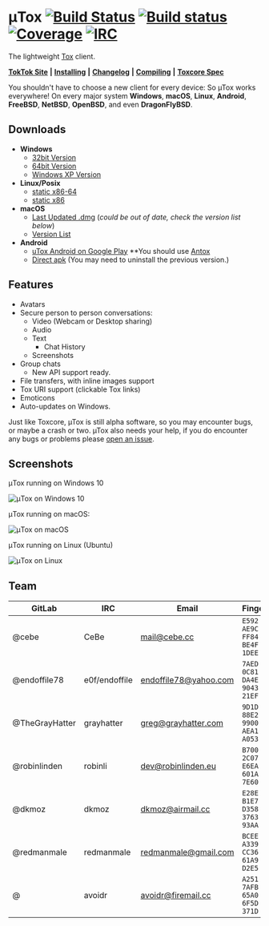 # μTox [![Build Status](https://travis-ci.org/uTox/uTox.svg?branch=develop)](https://travis-ci.org/uTox/uTox) [![Build status](https://ci.appveyor.com/api/projects/status/bswtxxs4e93rdw2u/branch/appveyor-ci?svg=true)](https://ci.appveyor.com/project/redmanmale/utox)  [![Coverage](https://img.shields.io/badge/coverage-0.01%25-red.svg)](#) [![IRC](https://img.shields.io/badge/freenode-%23utox-brightgreen.svg)](https://webchat.freenode.net/?channels=#utox)

The lightweight [Tox](https://github.com/TokTok/toxcore) client.

[**TokTok Site**](http://toktok.github.io/) **|** [**Installing**](docs/INSTALL.md) **|** [**Changelog**](CHANGELOG.md) **|** [**Compiling**](docs/BUILD.md) **|** [**Toxcore Spec**](https://toktok.github.io/spec)

You shouldn't have to choose a new client for every device: So µTox works everywhere! On every major system **Windows**, **macOS**, **Linux**, **Android**, **FreeBSD**, **NetBSD**, **OpenBSD**, and even **DragonFlyBSD**.

## Downloads
- **Windows**
  - [32bit Version](https://build.tox.chat/view/uTox/job/uTox_build_windows_x86_debug/lastSuccessfulBuild/artifact/utox_windows_x86_debug.zip)
  - [64bit Version](https://build.tox.chat/view/uTox/job/uTox_build_windows_x86-64_release/lastSuccessfulBuild/artifact/utox_windows_x86-64.zip)
  - [Windows XP Version](https://build.tox.chat/job/uTox-nightly-FOR-WIN-XP_build_windows_x86_debug/lastSuccessfulBuild/artifact/utox_nightly.zip)
- **Linux/Posix**
  - [static x86-64](https://build.tox.chat/view/uTox/job/uTox_build_linux_x86-64_release/lastSuccessfulBuild/artifact/utox_linux_x86-64.tar.xz)
  - [static x86](https://build.tox.chat/view/uTox/job/uTox_build_linux_x86_release/lastSuccessfulBuild/artifact/utox_linux_x86.tar.xz)
- **macOS**
  - [Last Updated .dmg](https://github.com/uTox/uTox/releases/download/v0.16.1/uTox-0.16.1.dmg) (*could be out of date, check the version list below*)
  - [Version List](https://github.com/uTox/uTox/releases)
- **Android**
  - [uTox Android on Google Play](https://play.google.com/apps/testing/tox.client.utox) **You should use [Antox](https://play.google.com/store/apps/details?id=chat.tox.antox&hl=en)
  - [Direct apk](https://build.tox.chat/view/uTox/job/uTox_build_android_armhf_release/lastSuccessfulBuild/artifact/uTox.apk) (You may need to uninstall the previous version.)

## Features
- Avatars
- Secure person to person conversations:
  - Video (Webcam or Desktop sharing)
  - Audio
  - Text
    - Chat History
  - Screenshots
- Group chats
  - New API support ready.
- File transfers, with inline images support
- Tox URI support (clickable Tox links)
- Emoticons
- Auto-updates on Windows.

Just like Toxcore, µTox is still alpha software, so you may encounter bugs, or maybe a crash or two. µTox also needs your help, if you do encounter any bugs or problems please [open an issue](https://github.com/uTox/uTox/issues/new).

## Screenshots
μTox running on Windows 10

![μTox on Windows 10](images/utox-windows10.png "μTox running on Windows 10")

μTox running on macOS:

![μTox on macOS](images/utox-osx.png "μTox running on macOS")

μTox running on Linux (Ubuntu)

![μTox on Linux](images/utox-linux.png "μTox running on Linux (Ubuntu)")

## Team
GitLab | IRC | Email | Fingerprint
--- | --- | --- | ---
@cebe | CeBe | mail@cebe.cc | `E592 6050 AE9C 234A FF84 96FE BE4F 41DE 1DEE EED0`
@endoffile78 | e0f/endoffile | endoffile78@yahoo.com | `7AED 9A17 0C81 E601 DA4E EE27 9043 0614 21EF 90FA`
@TheGrayHatter | grayhatter | greg@grayhatter.com | `9D1D 5990 88E2 23DD 9900 7DE2 AEA1 0D4E A053 0876`
@robinlinden | robinli | dev@robinlinden.eu | `B700 8FF1 2C07 9BF6 E6EA 19D1 601A 604B 7E60 5776`
@dkmoz | dkmoz | dkmoz@airmail.cc | `E28E 7252 B1E7 FCFE D358  CF8E 3763 B3A7 93AA FA0F`
@redmanmale | redmanmale | redmanmale@gmail.com | `BCEE 99DC A339 ABF9 CC36  428D 61A9 B9AF D2E5 3885`
@ | avoidr | avoidr@firemail.cc | `A251 56FC 7AFB 5C03 65A0  407E 6F5D D1C5 371D E665`
